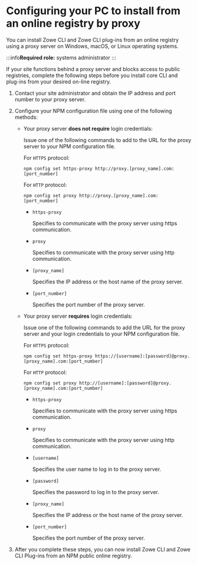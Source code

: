 # Configuring your PC to install from an online registry by proxy

You can install Zowe CLI and Zowe CLI plug-ins from an online registry using a proxy server on Windows, macOS, or Linux operating systems.

:::info**Required role:** systems administrator
:::

If your site functions behind a proxy server and blocks access to public registries, complete the following steps before you install core CLI and plug-ins from your desired on-line registry.

1. Contact your site administrator and obtain the IP address and port number to your proxy server.

2. Configure your NPM configuration file using one of the following methods:

    - Your proxy server **does not require** login credentials:

        Issue one of the following commands to add to the URL for the proxy server to your NPM configuration file.

        For `HTTPS` protocol:

        ```
        npm config set https-proxy http://proxy.[proxy_name].com:[port_number]
        ```
        
        For `HTTP` protocol:

        ```
        npm config set proxy http://proxy.[proxy_name].com:[port_number]
        ```

        - `https-proxy`

            Specifies to communicate with the proxy server using https communication.

        - `proxy`

            Specifies to communicate with the proxy server using http communication.

        - `[proxy_name]`

            Specifies the IP address or the host name of the proxy server.

        - `[port_number]`

            Specifies the port number of the proxy server.

    - Your proxy server **requires** login credentials:

        Issue one of the following commands to add the URL for the proxy server and your login credentials to your NPM configuration file.

        For `HTTPS` protocol:

        ```
        npm config set https-proxy https://[username]:[password]@proxy.[proxy_name].com:[port_number]
        ```

        For `HTTP` protocol:
        ```
        npm config set proxy http://[username]:[password]@proxy.[proxy_name].com:[port_number]
        ```

        - `https-proxy`

            Specifies to communicate with the proxy server using https communication.

        - `proxy`

            Specifies to communicate with the proxy server using http communication.

        - `[username]`

            Specifies the user name to log in to the proxy server.

        - `[password]`

            Specifies the password to log in to the proxy server.

        - `[proxy_name]`

            Specifies the IP address or the host name of the proxy server.

        - `[port_number]`

            Specifies the port number of the proxy server.

3. After you complete these steps, you can now install Zowe CLI and Zowe CLI Plug-ins from an NPM public online registry.
